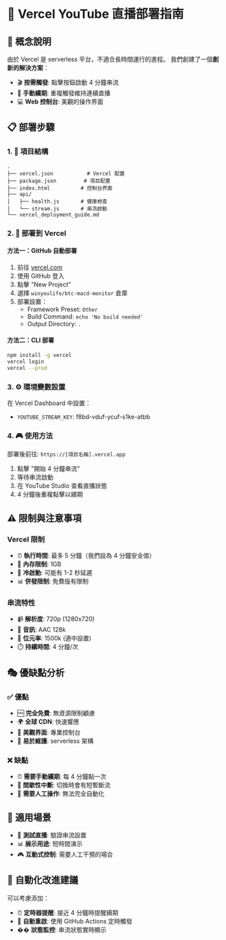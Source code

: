 # 🌊 Vercel YouTube 直播部署指南

## 🎯 概念說明
由於 Vercel 是 serverless 平台，不適合長時間運行的進程。
我們創建了一個**創新的解決方案**：
- 🎬 **按需觸發**: 點擊按鈕啟動 4 分鐘串流
- 🔄 **手動續期**: 重複觸發維持連續直播
- 💻 **Web 控制台**: 美觀的操作界面

## 📋 部署步驟

### 1. 📂 項目結構
```
.
├── vercel.json           # Vercel 配置
├── package.json         # 項目配置
├── index.html          # 控制台界面
├── api/
│   ├── health.js       # 健康檢查
│   └── stream.js       # 串流啟動
└── vercel_deployment_guide.md
```

### 2. 🚀 部署到 Vercel

#### 方法一：GitHub 自動部署
1. 前往 [vercel.com](https://vercel.com)
2. 使用 GitHub 登入
3. 點擊 "New Project"
4. 選擇 `winyoulife/btc-macd-monitor` 倉庫
5. 部署設置：
   - Framework Preset: `Other`
   - Build Command: `echo 'No build needed'`
   - Output Directory: `.`

#### 方法二：CLI 部署
```bash
npm install -g vercel
vercel login
vercel --prod
```

### 3. ⚙️ 環境變數設置
在 Vercel Dashboard 中設置：
- `YOUTUBE_STREAM_KEY`: f8bd-vduf-ycuf-s1ke-atbb

### 4. 🎮 使用方法
部署後前往: `https://[項目名稱].vercel.app`

1. 點擊 "開始 4 分鐘串流"
2. 等待串流啟動
3. 在 YouTube Studio 查看直播狀態
4. 4 分鐘後重複點擊以續期

## ⚠️ 限制與注意事項

### Vercel 限制
- ⏰ **執行時間**: 最多 5 分鐘（我們設為 4 分鐘安全值）
- 💾 **內存限制**: 1GB
- 🔄 **冷啟動**: 可能有 1-2 秒延遲
- 📊 **併發限制**: 免費版有限制

### 串流特性
- 📹 **解析度**: 720p (1280x720)
- 🎵 **音訊**: AAC 128k
- 📡 **位元率**: 1500k (適中設置)
- ⏱️ **持續時間**: 4 分鐘/次

## 🎭 優缺點分析

### ✅ 優點
- 🆓 **完全免費**: 無資源限制顧慮
- 🌍 **全球 CDN**: 快速響應
- 🎨 **美觀界面**: 專業控制台
- 🔧 **易於維護**: serverless 架構

### ❌ 缺點
- ⏰ **需要手動續期**: 每 4 分鐘點一次
- 🔄 **間歇性中斷**: 切換時會有短暫斷流
- 📱 **需要人工操作**: 無法完全自動化

## 🎯 適用場景
- 🧪 **測試直播**: 驗證串流設置
- 📊 **展示用途**: 短時間演示
- 🎮 **互動式控制**: 需要人工干預的場合

## 🔄 自動化改進建議
可以考慮添加：
- ⏰ **定時器提醒**: 接近 4 分鐘時提醒續期
- 🤖 **自動重啟**: 使用 GitHub Actions 定時觸發
- �� **狀態監控**: 串流狀態實時顯示 